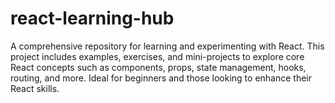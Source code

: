# react-learning-hub
A comprehensive repository for learning and experimenting with React. This project includes examples, exercises, and mini-projects to explore core React concepts such as components, props, state management, hooks, routing, and more. Ideal for beginners and those looking to enhance their React skills.

